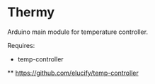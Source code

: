 Thermy
======

Arduino main module for temperature controller.

Requires:

* temp-controller

** https://github.com/elucify/temp-controller
